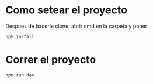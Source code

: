  # Como setear el proyecto
  Despues de hacerle clone, abrir cmd en la carpeta y poner 

  `npm install`
  
 # Correr el proyecto
  `npm run dev`
